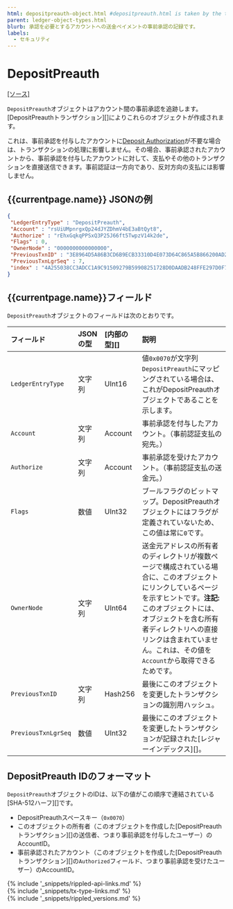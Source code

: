 ```yaml
---
html: depositpreauth-object.html #depositpreauth.html is taken by the tx type
parent: ledger-object-types.html
blurb: 承認を必要とするアカウントへの送金ペイメントの事前承認の記録です。
labels:
  - セキュリティ
---
```

# DepositPreauth
[[ソース]](https://github.com/ripple/rippled/blob/master/src/ripple/protocol/impl/LedgerFormats.cpp#L172-L178 "Source")

`DepositPreauth`オブジェクトはアカウント間の事前承認を追跡します。[DepositPreauthトランザクション][]によりこれらのオブジェクトが作成されます。

これは、事前承認を付与したアカウントに[Deposit Authorization](depositauth.html)が不要な場合は、トランザクションの処理に影響しません。その場合、事前承認されたアカウントから、事前承認を付与したアカウントに対して、支払やその他のトランザクションを直接送信できます。事前認証は一方向であり、反対方向の支払には影響しません。

## {{currentpage.name}} JSONの例

```json
{
 "LedgerEntryType" : "DepositPreauth",
 "Account" : "rsUiUMpnrgxQp24dJYZDhmV4bE3aBtQyt8",
 "Authorize" : "rEhxGqkqPPSxQ3P25J66ft5TwpzV14k2de",
 "Flags" : 0,
 "OwnerNode" : "0000000000000000",
 "PreviousTxnID" : "3E8964D5A86B3CD6B9ECB33310D4E073D64C865A5B866200AD2B7E29F8326702",
 "PreviousTxnLgrSeq" : 7,
 "index" : "4A255038CC3ADCC1A9C91509279B59908251728D0DAADB248FFE297D0F7E068C"
}
```

## {{currentpage.name}}フィールド

`DepositPreauth`オブジェクトのフィールドは次のとおりです。

| フィールド               | JSONの型        | [内部の型][] | 説明     |
|:--------------------|:-----------------|:------------------|:----------------|
| `LedgerEntryType`   | 文字列           | UInt16            | 値`0x0070`が文字列`DepositPreauth`にマッピングされている場合は、これがDepositPreauthオブジェクトであることを示します。 |
| `Account` | 文字列           | Account           | 事前承認を付与したアカウント。（事前認証支払の宛先。） |
| `Authorize` | 文字列 | Account | 事前承認を受けたアカウント。（事前認証支払の送金元。） |
| `Flags`             | 数値           | UInt32            |  ブールフラグのビットマップ。DepositPreauthオブジェクトにはフラグが定義されていないため、この値は常に`0`です。 |
| `OwnerNode`         | 文字列           | UInt64            | 送金元アドレスの所有者のディレクトリが複数ページで構成されている場合に、このオブジェクトにリンクしているページを示すヒントです。**注記:** このオブジェクトには、オブジェクトを含む所有者ディレクトリへの直接リンクは含まれていません。これは、その値を`Account`から取得できるためです。 |
| `PreviousTxnID`     | 文字列           | Hash256           | 最後にこのオブジェクトを変更したトランザクションの識別用ハッシュ。 |
| `PreviousTxnLgrSeq` | 数値           | UInt32            | 最後にこのオブジェクトを変更したトランザクションが記録された[レジャーインデックス][]。 |


## DepositPreauth IDのフォーマット

`DepositPreauth`オブジェクトのIDは、以下の値がこの順序で連結されている[SHA-512ハーフ][]です。

* DepositPreauthスペースキー（`0x0070`）
* このオブジェクトの所有者（このオブジェクトを作成した[DepositPreauthトランザクション][]の送信者、つまり事前承認を付与したユーザー）のAccountID。
* 事前承認されたアカウント（このオブジェクトを作成した[DepositPreauthトランザクション][]の`Authorized`フィールド、つまり事前承認を受けたユーザー）のAccountID。

<!--{# common link defs #}-->
{% include '_snippets/rippled-api-links.md' %}			
{% include '_snippets/tx-type-links.md' %}			
{% include '_snippets/rippled_versions.md' %}
